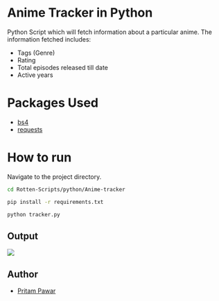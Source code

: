 # Anime Tracker in Python
Python Script which will fetch information about a particular anime. The information fetched includes:
- Tags (Genre)
- Rating
- Total episodes released till date
- Active years
# Packages Used
- [bs4](https://pypi.org/project/bs4/)
-  [requests](https://pypi.org/project/requests/)
# How to run
Navigate to the project directory.
```bash
cd Rotten-Scripts/python/Anime-tracker
```
```bash
pip install -r requirements.txt
```
```bash
python tracker.py
```
## Output
![](https://i.imgur.com/qSVsSjb.png)
## Author
- [Pritam Pawar](https://github.com/pritamp17)



